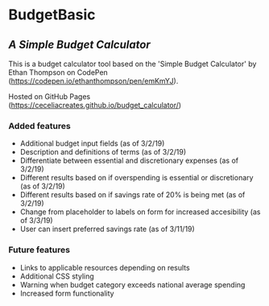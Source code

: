 # BudgetBasic
## *A Simple Budget Calculator*

This is a budget calculator tool based on the 'Simple Budget Calculator' by Ethan Thompson on CodePen (https://codepen.io/ethanthompson/pen/emKmYJ).

Hosted on GitHub Pages (https://ceceliacreates.github.io/budget_calculator/)

### Added features
* Additional budget input fields (as of 3/2/19)
* Description and definitions of terms (as of 3/2/19)
* Differentiate between essential and discretionary expenses (as of 3/2/19)
* Different results based on if overspending is essential or discretionary (as of 3/2/19)
* Different results based on if savings rate of 20% is being met (as of 3/2/19)
* Change from placeholder to labels on form for increased accesibility (as of 3/3/19)
* User can insert preferred savings rate (as of 3/11/19)

### Future features
* Links to applicable resources depending on results
* Additional CSS styling
* Warning when budget category exceeds national average spending
* Increased form functionality
